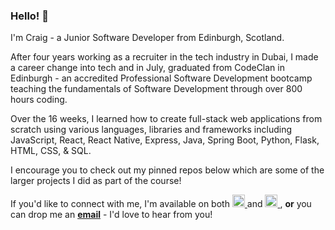 ### Hello! 👋 

I'm Craig - a Junior Software Developer from Edinburgh, Scotland.

After four years working as a recruiter in the tech industry in Dubai, I made a career change into tech and in July, graduated from CodeClan in Edinburgh - an accredited Professional Software Development bootcamp teaching the fundamentals of Software Development through over 800 hours coding. 

Over the 16 weeks, I learned how to create full-stack web applications from scratch using various languages, libraries and frameworks including JavaScript, React, React Native, Express, Java, Spring Boot, Python, Flask, HTML, CSS, & SQL.

I encourage you to check out my pinned repos below which are some of the larger projects I did as part of the course! 

If you'd like to connect with me, I'm available on both  <a href="http://www.linkedin.com/in/crwils/"><img height="20px" width="20px" src="https://image.flaticon.com/icons/png/512/174/174857.png"/> </a>  and  <a href="http://www.twitter.com/cr_wils"> <img height="20px" width="20px" src="https://image.flaticon.com/icons/png/512/124/124021.png"/> </a>, <b>or</b> you can drop me an <b><a href="mailto:craigwilsonmusic@gmail.com">email</a></b> - I'd love to hear from you!

<!--
**crwils/crwils** is a ✨ _special_ ✨ repository because its `README.md` (this file) appears on your GitHub profile.

Here are some ideas to get you started:

- 🔭 I’m currently working on ...
- 🌱 I’m currently learning ...
- 👯 I’m looking to collaborate on ...
- 🤔 I’m looking for help with ...
- 💬 Ask me about ...
- 📫 How to reach me: ...
- 😄 Pronouns: ...
- ⚡ Fun fact: ...
-->
